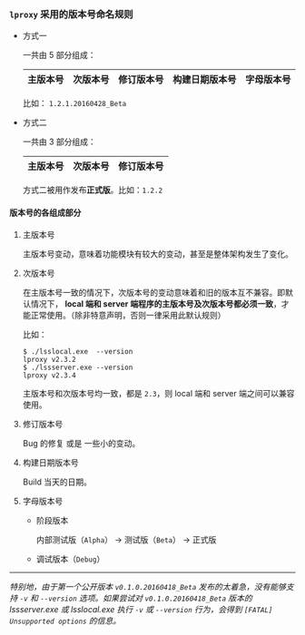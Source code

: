 ### `lproxy` 采用的版本号命名规则

* 方式一

	一共由 5 部分组成：

	| 主版本号 | 次版本号 | 修订版本号 | 构建日期版本号 | 字母版本号 |
	|----------|----------|------------|----------------|------------|

	比如： `1.2.1.20160428_Beta`

* 方式二

	一共由 3 部分组成：

	| 主版本号 | 次版本号 | 修订版本号 |
	|----------|----------|------------|

	方式二被用作发布**正式版**。比如：`1.2.2`

#### 版本号的各组成部分

1. 主版本号

	主版本号变动，意味着功能模块有较大的变动，甚至是整体架构发生了变化。

2. 次版本号

	在主版本号一致的情况下，次版本号的变动意味着和旧的版本互不兼容。即默认情况下， **local 端和 server 端程序的主版本号及次版本号都必须一致**，才能正常使用。（除非特意声明，否则一律采用此默认规则）

	比如：

	```shell
	$ ./lsslocal.exe  --version
	lproxy v2.3.2
	$ ./lssserver.exe --version
	lproxy v2.3.4
	```

	主版本号和次版本号均一致，都是 `2.3`，则 local 端和 server 端之间可以兼容使用。

3. 修订版本号

	Bug 的修复 或是 一些小的变动。

4. 构建日期版本号

	Build 当天的日期。

5. 字母版本号

	* 阶段版本

		内部测试版（`Alpha`） -> 测试版（`Beta`） -> 正式版

	* 调试版本（`Debug`）

-------

*特别地，由于第一个公开版本 `v0.1.0.20160418_Beta` 发布的太着急，没有能够支持 `-v` 和 `--version` 选项。如果尝试对 `v0.1.0.20160418_Beta` 版本的 lssserver.exe 或 lsslocal.exe 执行 `-v` 或 `--version` 行为，会得到 `[FATAL] Unsupported options` 的信息。*
